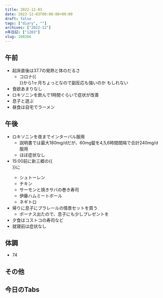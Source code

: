 ```yaml
---
title: 2022-12-03
date: 2022-12-03T00:00:00+09:00
draft: false
tags: ["diary", ""]
archives: ["2022-12"]
n年日記: ["1203"]
slug: 160266
---
```

## 午前
- 起床直後は37.7の発熱と体のだるさ
  - コロナ{{<search keyword="陽性">}}から1ヶ月ちょっとなので副反応も強いのか
  もしれない
- 食欲あまりなし
- ロキソニンを飲んで1時間ぐらいで症状が改善
- 息子と遊ぶ
- 昼食は自宅でラーメン
## 午後
- ロキソニンを夜までインターバル服用
  - 説明書では最大180mg/dだが、60mg錠を4,5,6時間間隔で合計240mg/d服用
  - ほぼ症状なし
- 15:00前に新三郷の{{<search keyword="コストコ">}}に
  - シュトーレン
  - チキン
  - サーモンと焼きサバの巻き寿司
  - 伊藤ハムミートボール
  - ネギトロ
- 帰りに息子にプラレールの情景セットを買う
  - ボーナス出たので、息子にも少しプレゼントを
- 夕食はコストコの寿司など
- 就寝前は症状なし
## 体調
- 74
## その他
## 今日のTabs